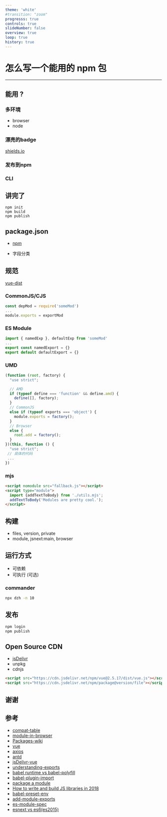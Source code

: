 ```yaml
---
theme: 'white'
#transition: "zoom"
progresss: true
controls: true
slideNumber: false
overview: true
loop: true
history: true
---
```


# 怎么写一个能用的 npm 包

---

## 能用 ?

### 多环境

- browser
- node

### 漂亮的badge

[shields.io](https://shields.io/#/)

### 发布到npm

### CLI

## 讲完了

```shell
npm init
npm build
npm publish
```

## package.json

- [npm](https://registry.npmjs.org/npm/latest)

- 字段分类

## 规范

[vue-dist](https://github.com/vuejs/vue/tree/dev/dist)

### CommonJS/CJS

```js
const depMod = require('someMod')
...
module.exports = exportMod
```

### ES Module

```js
import { namedExp }, defaultExp from 'someMod'
...
export const namedExport = {}
export default defaultExport = {}
```

### UMD

```js
(function (root, factory) {
  "use strict";

  // AMD
  if (typeof define === 'function' && define.amd) {
    define([], factory);
  }
  // CommonJS
  else if (typeof exports === 'object') {
    module.exports = factory();
  }
  // Browser
  else {
    root.add = factory();
  }
})(this, function () {
  "use strict";
 // 具体的代码
 ...
})
```

### mjs

```html
<script nomodule src="fallback.js"></script>
<script type="module">
  import {addTextToBody} from './utils.mjs';
  addTextToBody('Modules are pretty cool.');
</script>
```

## 构建

- files, version, private
- module, jsnext:main, browser

## 运行方式

- 可依赖
- 可执行 (可选)

### commander

```bash
npx dzh -n 10
```

## 发布

```bash
npm login
npm publish
```

## Open Source CDN

- [jsDelivr](https://www.jsdelivr.com/)
- unpkg
- cdnjs

```html
<script src="https://cdn.jsdelivr.net/npm/vue@2.5.17/dist/vue.js"></script>
<script src="https://cdn.jsdelivr.net/npm/package@version/file"></script>
```

## 谢谢

## 参考

- [compat-table](https://kangax.github.io/compat-table/es6/)
- [module-in-browser](https://jakearchibald.com/2017/es-modules-in-browsers/)
- [Packages-wiki](http://wiki.commonjs.org/wiki/Packages/1.0)
- [vue](https://github.com/vuejs/vue)
- [axios](https://github.com/axios/axios)
- [antd](https://github.com/ant-design/ant-design)
- [jsDelivr-vue](http://wiki.commonjs.org/wiki/Packages)
- [understanding-exports](https://www.sitepoint.com/understanding-module-exports-exports-node-js/)
- [babel runtime vs babel-polyfill](https://juejin.im/post/5aefe0a6f265da0b9e64fa54)
- [babel-plugin-import](https://github.com/ant-design/babel-plugin-import)
- [package a module](http://dev.topheman.com/package-a-module-for-npm-in-commonjs-es2015-umd-with-babel-and-rollup/)
- [How to write and build JS libraries in 2018](https://medium.com/@kelin2025/so-you-wanna-use-es6-modules-714f48b3a953)
- [babel-preset-env](https://babeljs.io/docs/en/babel-preset-env)
- [add-module-exports](https://www.npmjs.com/package/babel-plugin-add-module-exports)
- [es-module-spec](https://www.ecma-international.org/ecma-262/6.0/#table-40)
- [esnext vs es6(es2015)](https://github.com/Microsoft/TypeScript/issues/24083)